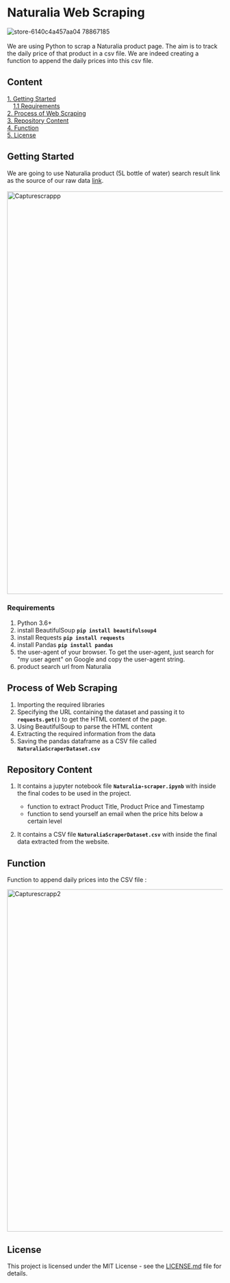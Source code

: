 # Naturalia Web Scraping
![store-6140c4a457aa04 78867185](https://github.com/jeanbaptistejacq/Naturalia-Web-Scraping/assets/80902643/036d6043-4d6b-487d-acc3-06a0effba66a)
<br/>
<br/>
We are using Python to scrap a Naturalia product page. The aim is to track the daily price of that product in a csv file. We are indeed creating a function to append the daily prices into this csv file.

## Content

[1. Getting Started](#getting-started)  
&emsp;[1.1 Requirements](#requirements)  
[2. Process of Web Scraping](#process-of-web-scraping)  
[3. Repository Content](#repository-content)  
[4. Function](#function)  
[5. License](#license)  

## Getting Started


We are going to use Naturalia product (5L bottle of water) search result link as the source of our raw data [link](https://bio.naturalia.fr/products/MPX_2138023/details).
<br/>
<br/>
<img width="941" alt="Capturescrappp" src="https://github.com/jeanbaptistejacq/Naturalia-Web-Scraping/assets/80902643/deb52697-4f98-4e10-a45e-cfdbd3ea1866">
### Requirements

1. Python 3.6+
2. install BeautifulSoup **```pip install beautifulsoup4```**
3. install Requests **```pip install requests```**
4. install Pandas **```pip install pandas```**
5. the user-agent of your browser. To get the user-agent, just search for "my user agent" on Google and copy the user-agent string.
6. product search url from Naturalia

## Process of Web Scraping

1. Importing the required libraries
2. Specifying the URL containing the dataset and passing it to **`requests.get()`** to get the HTML content of the page.
3. Using BeautifulSoup to parse the HTML content
4. Extracting the required information from the data
5. Saving the pandas dataframe as a CSV file called **`NaturaliaScraperDataset.csv`**

## Repository Content

1. It contains a jupyter notebook file **`Naturalia-scraper.ipynb`** with inside the final codes to be used in the project.
    * function to extract Product Title, Product Price and Timestamp
    * function to send yourself an email when the price hits below a certain level

2. It contains a CSV file **`NaturaliaScraperDataset.csv`** with inside the final data extracted from the website.


## Function

Function to append daily prices into the CSV file :

<img width="800" alt="Capturescrapp2" src="https://github.com/jeanbaptistejacq/Naturalia-Web-Scraping/assets/80902643/ddc2be5c-eb63-4fda-9bfe-5b087766ef2b">


## License

This project is licensed under the MIT License - see the [LICENSE.md](LICENSE) file for details.

